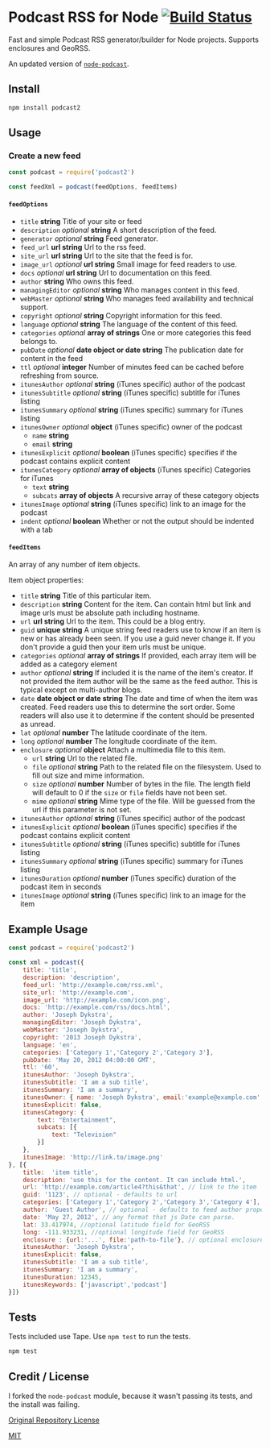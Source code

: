 # Podcast RSS for Node [![Build Status](https://travis-ci.org/ArtskydJ/podcast2.svg?branch=master)](https://travis-ci.org/ArtskydJ/podcast2)

Fast and simple Podcast RSS generator/builder for Node projects. Supports enclosures and GeoRSS.

An updated version of [`node-podcast`](https://github.com/maxnowack/node-podcast).

## Install

```sh
npm install podcast2
```

## Usage

### Create a new feed

```js
const podcast = require('podcast2')

const feedXml = podcast(feedOptions, feedItems)
```

#### `feedOptions`

* `title` **string** Title of your site or feed
* `description` _optional_ **string** A short description of the feed.
* `generator` _optional_  **string** Feed generator.
* `feed_url` **url string** Url to the rss feed.
* `site_url` **url string** Url to the site that the feed is for.
* `image_url` _optional_  **url string** Small image for feed readers to use.
* `docs` _optional_ **url string** Url to documentation on this feed.
* `author` **string** Who owns this feed.
* `managingEditor` _optional_ **string** Who manages content in this feed.
* `webMaster` _optional_ **string** Who manages feed availability and technical support.
* `copyright` _optional_ **string** Copyright information for this feed.
* `language` _optional_ **string**  The language of the content of this feed.
* `categories` _optional_ **array of strings**  One or more categories this feed belongs to.
* `pubDate` _optional_ **date object or date string** The publication date for content in the feed
* `ttl` _optional_ **integer** Number of minutes feed can be cached before refreshing from source.
* `itunesAuthor` _optional_  **string** (iTunes specific) author of the podcast
* `itunesSubtitle` _optional_  **string** (iTunes specific) subtitle for iTunes listing
* `itunesSummary` _optional_  **string** (iTunes specific) summary for iTunes listing
* `itunesOwner` _optional_ **object** (iTunes specific) owner of the podcast
    * `name` **string**
    * `email` **string**
* `itunesExplicit` _optional_ **boolean** (iTunes specific) specifies if the podcast contains explicit content
* `itunesCategory` _optional_ **array of objects** (iTunes specific) Categories for iTunes
    * `text` **string**
    * `subcats` **array of objects** A recursive array of these category objects
* `itunesImage` _optional_ **string** (iTunes specific) link to an image for the podcast
* `indent` _optional_ **boolean** Whether or not the output should be indented with a tab

#### `feedItems`

An array of any number of item objects.

Item object properties:

* `title` **string** Title of this particular item.
* `description` **string** Content for the item.  Can contain html but link and image urls must be absolute path including hostname.
* `url` **url string** Url to the item. This could be a blog entry.
* `guid` **unique string** A unique string feed readers use to know if an item is new or has already been seen.
If you use a guid never change it.  If you don't provide a guid then your item urls must
be unique.
* `categories` _optional_ **array of strings** If provided, each array item will be added as a category element
* `author` _optional_  **string**  If included it is the name of the item's creator.
If not provided the item author will be the same as the feed author.  This is typical
except on multi-author blogs.
* `date` **date object or date string** The date and time of when the item was created.  Feed
readers use this to determine the sort order. Some readers will also use it to determine
if the content should be presented as unread.
* `lat` _optional_ **number** The latitude coordinate of the item.
* `long` _optional_ **number** The longitude coordinate of the item.
* `enclosure` _optional_ **object** Attach a multimedia file to this item.
    * `url` **string** Url to the related file.
    * `file` _optional_ **string** Path to the related file on the filesystem. Used to fill out size and mime
    information.
    * `size` _optional_ **number** Number of bytes in the file. The length field will default to 0 if the
    `size` or `file` fields have not been set.
    * `mime` _optional_ **string** Mime type of the file. Will be guessed from the url if this parameter is
    not set.
* `itunesAuthor` _optional_  **string** (iTunes specific) author of the podcast
* `itunesExplicit` _optional_ **boolean** (iTunes specific) specifies if the podcast contains explicit content
* `itunesSubtitle` _optional_  **string** (iTunes specific) subtitle for iTunes listing
* `itunesSummary` _optional_  **string** (iTunes specific) summary for iTunes listing
* `itunesDuration` _optional_ **number** (iTunes specific) duration of the podcast item in seconds
* `itunesImage` _optional_ **string** (iTunes specific) link to an image for the item

## Example Usage

```js
const podcast = require('podcast2')

const xml = podcast({
    title: 'title',
    description: 'description',
    feed_url: 'http://example.com/rss.xml',
    site_url: 'http://example.com',
    image_url: 'http://example.com/icon.png',
    docs: 'http://example.com/rss/docs.html',
    author: 'Joseph Dykstra',
    managingEditor: 'Joseph Dykstra',
    webMaster: 'Joseph Dykstra',
    copyright: '2013 Joseph Dykstra',
    language: 'en',
    categories: ['Category 1','Category 2','Category 3'],
    pubDate: 'May 20, 2012 04:00:00 GMT',
    ttl: '60',
    itunesAuthor: 'Joseph Dykstra',
    itunesSubtitle: 'I am a sub title',
    itunesSummary: 'I am a summary',
    itunesOwner: { name: 'Joseph Dykstra', email:'example@example.com' },
    itunesExplicit: false,
    itunesCategory: {
        text: "Entertainment",
        subcats: [{
            text: "Television"
        }]
    },
    itunesImage: 'http://link.to/image.png'
}, [{
    title:  'item title',
    description: 'use this for the content. It can include html.',
    url: 'http://example.com/article4?this&that', // link to the item
    guid: '1123', // optional - defaults to url
    categories: ['Category 1','Category 2','Category 3','Category 4'], // optional - array of item categories
    author: 'Guest Author', // optional - defaults to feed author property
    date: 'May 27, 2012', // any format that js Date can parse.
    lat: 33.417974, //optional latitude field for GeoRSS
    long: -111.933231, //optional longitude field for GeoRSS
    enclosure : {url:'...', file:'path-to-file'}, // optional enclosure
    itunesAuthor: 'Joseph Dykstra',
    itunesExplicit: false,
    itunesSubtitle: 'I am a sub title',
    itunesSummary: 'I am a summary',
    itunesDuration: 12345,
    itunesKeywords: ['javascript','podcast']
}])

```

## Tests

Tests included use Tape. Use `npm test` to run the tests.

```sh
npm test
```

## Credit / License

I forked the `node-podcast` module, because it wasn't passing its tests, and the install was failing.

[Original Repository License](https://github.com/maxnowack/node-podcast#license)

[MIT](https://choosealicense.com/licenses/mit)
